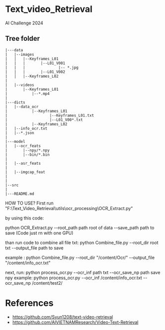 # Text_video_Retrieval
AI Challenge 2024


## Tree folder

```
|---data
|   |--images
|   │   |--Keyframes_L01
|   |   |       |--L01_V001
|   |   |               |-- *.jpg
|   |   |       |--L01_V002
|   │   |--Keyframes_L02
|   
|   |--videos
|       |--Keyframes_L01
|           |--*.mp4
|
|---dicts
|   |--data_ocr
|           |--Keyframes_L01
|                   |--Keyframes_L01.txt
|                   |--L01_V00*.txt
|           |--Keyframes_L02
|   |--info_ocr.txt
|   |--*.json
|
|---model
|   |--ocr_feats
|       |--npy/*.npy
|       |--bin/*.bin
|
|   |--asr_feats
|
|   |--imgcap_feat
|
|
|--src
|
|---README.md
```


HOW TO USE?
First run "F:\Text_Video_Retrieval\utils\ocr_processing\OCR_Extract.py" 

by using this code:

python OCR_Extract.py --root_path path root of data --save_path path to save (Code just rn with one GPU)

than run code to combine all file txt:
python Combine_file.py --root_dir root txt --output_file path to save

example :
python Combine_file.py --root_dir "/content/Ocr/" --output_file "/content/info_ocr.txt"

next, run:
python process_ocr.py --ocr_inf path txt --ocr_save_np path save npy
example:
python process_ocr.py --ocr_inf /content/info_ocr.txt --ocr_save_np /content/test2/



# References
- https://github.com/Syun1208/text-video-retrieval
- https://github.com/AIVIETNAMResearch/Video-Text-Retrieval
